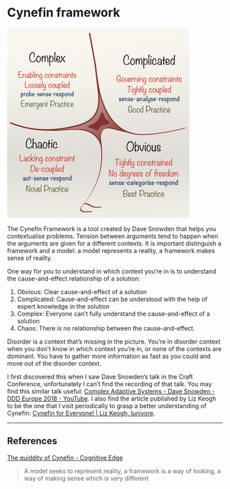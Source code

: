 # Cynefin framework
![](BearImages/2C2C6BC5-077B-4A05-A401-FD1E82701E1D-1543-0000D40ADBF92D6F/Cynefin_as_of_1st_June_2014.png)

The Cynefin Framework is a tool created by Dave Snowden that helps you contextualise problems. Tension between arguments tend to happen when the arguments are given for a different contexts. It is important distinguish a framework and a model: a model represents a reality, a framework makes sense of reality.

One way for you to understand in which context you’re in is to understand the cause-and-effect relationship of a solution:
1. Obvious: Clear cause-and-effect of a solution 
2. Complicated: Cause-and-effect can be understood with the help of expert knowledge in the solution
3. Complex: Everyone can’t fully understand the cause-and-effect of a solution
4. Chaos: There is no relationship between the cause-and-effect.

Disorder is a context that’s missing in the picture. You’re in disorder context when you don’t know in which context you’re in, or none of the contexts are dominant. You have to gather more information as fast as you could and move out of the disorder context.

I first discovered this when I saw Dave Snowden’s talk in the Craft Conference, unfortunately I can’t find the recording of that talk. You may find this similar talk useful: [Complex Adaptive Systems - Dave Snowden - DDD Europe 2018 - YouTube](https://www.youtube.com/watch?v=l4-vpegxYPg).  I also find the article published by Liz Keogh to be the one that I visit periodically to grasp a better understanding of Cynefin: [Cynefin for Everyone! | Liz Keogh, lunivore](https://lizkeogh.com/cynefin-for-everyone/).

---
## References
[The quiddity of Cynefin - Cognitive Edge](http://cognitive-edge.com/blog/the-quiddity-of-cynefin/)
> A model seeks to represent reality, a framework is a way of looking, a way of making sense which is very different

<!-- #evergreen #thinking -->

<!-- {BearID:C1764BB4-3347-4E87-B49C-4C485E860CB3-1543-0000D40A247D7699} -->
